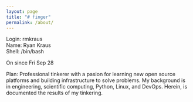 ```yaml
---
layout: page
title: "# finger"
permalink: /about/
---
```


Login: rmkraus<br />
Name: Ryan Kraus<br />
Shell: /bin/bash

On since Fri Sep 28

Plan: Professional tinkerer with a pasion for learning new open source
platforms and building infrastructure to solve problems. My background is in
engineering, scientific computing, Python, Linux, and DevOps. Herein, is
documented the results of my tinkering.
